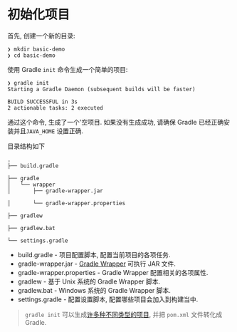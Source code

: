 # 初始化项目

首先, 创建一个新的目录:

```
❯ mkdir basic-demo
❯ cd basic-demo
```

使用 Gradle `init` 命令生成一个简单的项目:

```
❯ gradle init
Starting a Gradle Daemon (subsequent builds will be faster)

BUILD SUCCESSFUL in 3s
2 actionable tasks: 2 executed
```

通过这个命令, 生成了一个'空项目. 如果没有生成成功, 请确保 Gradle 已经正确安装并且`JAVA_HOME` 设置正确.

目录结构如下

```
.
├── build.gradle  

├── gradle
│   └── wrapper
│       ├── gradle-wrapper.jar  

│       └── gradle-wrapper.properties  

├── gradlew  

├── gradlew.bat  

└── settings.gradle
```

* build.gradle - 项目配置脚本, 配置当前项目的各项任务.
* gradle-wrapper.jar - [Gradle Wrapper](https://docs.gradle.org/4.6/userguide/gradle_wrapper.html) 可执行 JAR 文件.
* gradle-wrapper.properties - Gradle Wrapper 配置相关的各项属性.
* gradlew - 基于 Unix 系统的 Gradle Wrapper 脚本.
* gradlew.bat - Windows 系统的 Gradle Wrapper 脚本.
* settings.gradle - 配置设置脚本, 配置哪些项目会加入到构建当中.

> `gradle init` 可以生成[许多种不同类型的项目](https://docs.gradle.org/4.6/userguide/build_init_plugin.html#sec:build_init_types), 并把 `pom.xml` 文件转化成 Gradle.



